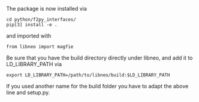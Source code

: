 The package is now installed via

    cd python/f2py_interfaces/
    pip[3] install -e .

and imported with

    from libneo import magfie

Be sure that you have the build directory directly under libneo, and add it to LD_LIBRARY_PATH via

    export LD_LIBRARY_PATH=/path/to/libneo/build:$LD_LIBRARY_PATH

If you used another name for the build folder you have to adapt the
above line and setup.py.
